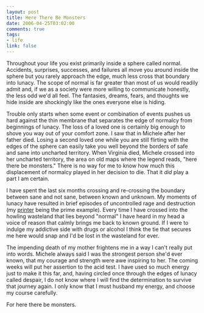 ```yaml
--- 
layout: post
title: Here There Be Monsters
date: 2006-04-25T03:02:00
comments: true
tags:
- life
link: false
---
```

Throughout your life you exist primarily inside a sphere called normal. Accidents, surprises, successes, and failures all move you around inside the sphere but you rarely approach the edge, much less cross that boundary into lunacy. The scope of normal is far greater than most of us would readily admit and, if we as a society were more willing to communicate honestly, the less odd we'd all feel. The fantasies, dreams, fears, and thoughts we hide inside are shockingly like the ones everyone else is hiding.

Trouble only starts when some event or combination of events pushes us hard against the thin membrane that separates the edge of normalcy from beginnings of lunacy. The loss of a loved one is certainly big enough to shove you way out of your comfort zone. I saw that in Michele after her father died. Losing a second loved one while you are still flirting with the edges of the sphere can easily take you well beyond the borders of safe and sane into uncharted territory. When Virginia died, Michele crossed into her uncharted territory, the area on old maps where the legend reads, "here there be monsters." There is no way for me to know how much  this displacement of normalcy played in her decision to die. That it <em>did</em> play a part I am certain.

I have spent the last six months crossing and re-crossing the boundary between sane and not sane, between known and unknown. My moments of lunacy have resulted in brief episodes of uncontrolled rage and destruction (my <a href="http://www.zanshin.net/blogs/000804.html" title="smashed">printer</a> being the prime example). Every time I have crossed into the howling wasteland that lies beyond "normal" I have heard in my head a voice of reason that calmly brings me back to known ground. If I were to indulge my addictive side with drugs or alcohol I think the tie that secures me here would snap and I'd be lost in the wasteland for ever.

The impending death of my mother frightens me in a way I can't really put into words. Michele always said I was the strongest person she'd ever known, that my courage and strength were awe inspiring to her. The coming weeks will put her assertion to the acid test. I have used so much energy just to make it this far, and, having circled once through the edges of lunacy called despair, I do not know where I will find the determination to survive that journey again. I only know that I must husband my energy, and choose my course carefully.

For here there be monsters.
